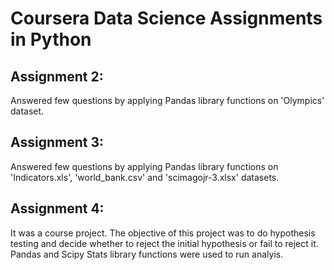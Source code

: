 # Coursera Data Science Assignments in Python

## Assignment 2:
Answered few questions by applying Pandas library functions on 'Olympics' dataset.

## Assignment 3:
Answered few questions by applying Pandas library functions on 'Indicators.xls', 'world_bank.csv' and 'scimagojr-3.xlsx' datasets.

## Assignment 4:
It was a course project. The objective of this project was to do hypothesis testing and decide whether to reject the initial hypothesis or
fail to reject it. Pandas and Scipy Stats library functions were used to run analyis.
